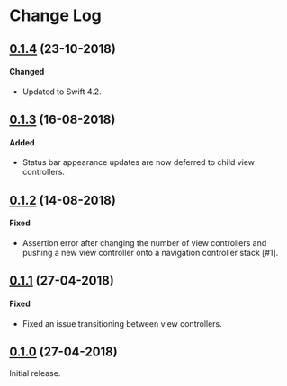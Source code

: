 # Change Log

## [0.1.4](https://github.com/conmulligan/TabBarPageController/releases/tag/0.1.4) (23-10-2018)

#### Changed
* Updated to Swift 4.2.

## [0.1.3](https://github.com/conmulligan/TabBarPageController/releases/tag/0.1.3) (16-08-2018)

#### Added
* Status bar appearance updates are now deferred to child view controllers.

## [0.1.2](https://github.com/conmulligan/TabBarPageController/releases/tag/0.1.2) (14-08-2018)

#### Fixed
* Assertion error after changing the number of view controllers and pushing a new view controller onto a navigation controller stack [#1].

## [0.1.1](https://github.com/conmulligan/TabBarPageController/releases/tag/0.1.1) (27-04-2018)

#### Fixed
* Fixed an issue transitioning between view controllers.

## [0.1.0](https://github.com/conmulligan/TabBarPageController/releases/tag/0.1.0) (27-04-2018)

Initial release.
